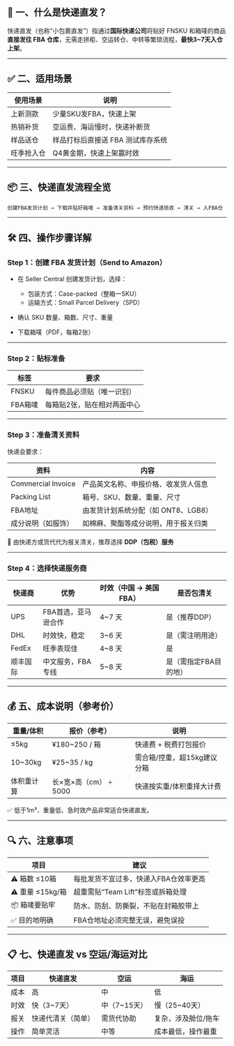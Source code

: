 ## 🚚 一、什么是快递直发？

快递直发（也称“小包裹直发”）指通过**国际快递公司**将贴好 FNSKU 和箱唛的商品**直接发往 FBA 仓库**，无需走拼柜、空运转仓、中转等繁琐流程，**最快3\~7天入仓上架**。

---

## ✅ 二、适用场景

| 使用场景  | 说明                  |
| ----- | ------------------- |
| 上新测款  | 少量SKU发FBA，快速上架      |
| 热销补货  | 空运贵、海运慢时，快递补断货      |
| 样品送仓  | 样品打标后直接送 FBA 测试库存系统 |
| 旺季抢入仓 | Q4黄金期，快速上架赢时效       |

---

## 📦 三、快递直发流程全览

```
创建FBA发货计划 → 下载并贴好箱唛 → 准备清关资料 → 预约快递揽收 → 清关 → 入FBA仓
```

---

## 🛠️ 四、操作步骤详解

### Step 1：创建 FBA 发货计划（Send to Amazon）

* 在 Seller Central 创建发货计划，选择：

  * 包装方式：Case-packed（整箱一SKU）
  * 运输方式：Small Parcel Delivery（SPD）
* 确认 SKU 数量、箱数、尺寸、重量
* 下载箱唛（PDF，每箱2张）

---

### Step 2：贴标准备

| 标签    | 要求             |
| ----- | -------------- |
| FNSKU | 每件商品必须贴（唯一识别）  |
| FBA箱唛 | 每箱贴2张，贴在相对两面中心 |

---

### Step 3：准备清关资料

快递会要求：

| 资料                 | 内容                     |
| ------------------ | ---------------------- |
| Commercial Invoice | 产品英文名称、申报价格、收发货人信息     |
| Packing List       | 箱号、SKU、数量、重量、尺寸        |
| FBA地址              | 由发货计划系统分配（如 ONT8、LGB8） |
| 成分说明（如服饰）          | 如棉麻、聚酯等成分说明，用于报关归类     |

📌 由快递方或货代代为报关清关，推荐选择 **DDP（包税）服务**

---

### Step 4：选择快递服务商

| 快递商   | 优势          | 时效（中国 → 美国FBA） | 是否包清关        |
| ----- | ----------- | -------------- | ------------ |
| UPS   | FBA首选，亚马逊合作 | 4\~7 天         | 是（推荐DDP）     |
| DHL   | 时效快，稳定      | 3\~6 天         | 是（需注明用途）     |
| FedEx | 旺季表现佳       | 4\~8 天         | 是            |
| 顺丰国际  | 中文服务，FBA专线  | 5\~8 天         | 是（需指定FBA目的地） |

---

## 💰 五、成本说明（参考价）

| 重量/体积    | 报价（参考）           | 说明               |
| -------- | ---------------- | ---------------- |
| ≤5kg     | ¥180\~250 / 箱    | 快递费 + 税费打包报价     |
| 10\~30kg | ¥25\~35 / kg     | 需合箱/控重，超15kg建议分箱 |
| 体积重计算    | 长×宽×高（cm） ÷ 5000 | 快递按实重/体积重择大计费    |

✅ 低于1m³、重量低、急时效产品非常适合快递直发。

---

## 🔍 六、注意事项

| 项目            | 建议                     |
| ------------- | ---------------------- |
| ⚠️ 箱数 ≤10箱    | 每批发货不宜过多，快递入FBA仓效率更高   |
| ⚠️ 重量 ≤15kg/箱 | 超重需贴“Team Lift”标签或拆箱处理 |
| 📦 箱唛要贴牢      | 防水、防刮、防撕裂，不贴在封箱胶带上     |
| ✅ 目的地明确       | FBA仓地址必须完整无误，避免误投      |

---

## 📋 七、快递直发 vs 空运/海运对比

| 项目 | 快递直发      | 空运        | 海运         |
| -- | --------- | --------- | ---------- |
| 成本 | 高         | 中         | 低          |
| 时效 | 快（3\~7天）  | 中（7\~15天） | 慢（25\~40天） |
| 报关 | 快递代清关（简单） | 需货代协助     | 复杂，涉及舱位/拖车 |
| 操作 | 简单灵活      | 中等        | 成本最低，操作最重  |

